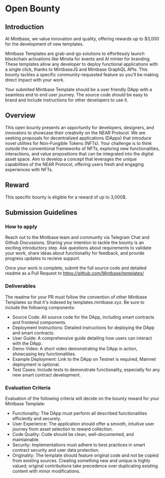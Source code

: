 # Open Bounty

## Introduction

At Mintbase, we value innovation and quality, offering rewards up to $3,000 for the development of new templates. 

Mintbase Templates are grab-and-go solutions to effortlessly launch blockchain activations like Minsta for events and AI minter for branding. These templates allow any developer to deploy functional applications with a single click, thanks to MintbaseJS and Mintbase GraphQL APIs. This bounty tackles a specific community-requested feature so you'll be making direct impact with your work. 

Your submited Mintbase Template should be a user friendly DApp with a seamless end to end user journey. The source code should be easy to brand and include instructions for other developers to use it.

## Overview

This open bounty presents an opportunity for developers, designers, and innovators to showcase their creativity on the NEAR Protocol. We are seeking proposals for decentralized applications (DApps) that introduce novel utilities for Non-Fungible Tokens (NFTs). Your challenge is to think outside the conventional frameworks of NFTs, exploring new functionalities, interactions, and value propositions that can be integrated into the digital asset space. Aim to develop a concept that leverages the unique capabilities of the NEAR Protocol, offering users fresh and engaging experiences with NFTs.

## Reward

This specific bounty is eligible for a reward of up to 3,000$.

## Submission Guidelines

### How to apply

Reach out to the Mintbase team and community via Telegram Chat and Github Discussions. Sharing your intention to tackle the bounty is an exciting introductory step. Ask questions about requirements to validate your work, share ideas about functionality for feedback, and provide progress updates to recieve support.

Once your work is complete, submit the full source code and detailed readme as a Pull Request to https://github.com/Mintbase/templates/

### Deliverables

The readme for your PR must follow the convention of other Mintbase Templates so that it's indexed by templates.mintbase.xyz. Be sure to include the following components:

- Source Code: All source code for the DApp, including smart contracts and frontend components.
- Deployment Instructions: Detailed instructions for deploying the DApp and smart contracts.
- User Guide: A comprehensive guide detailing how users can interact with the DApp.
- Demo Video: A short video demonstrating the DApp in action, showcasing key functionalities.
- Example Deployment: Link to the DApp on Testnet is required, Mainnet deployment is optional. 
- Test Cases: Include tests to demonstrate functionality, especially for any new smart contract development.



### Evaluation Criteria

Evaluation of the following criteria will decide on the bounty reward for your Mintbase Template:

- Functionality: The DApp must perform all described functionalities efficiently and securely.
- User Experience: The application should offer a smooth, intuitive user journey from asset selection to reward collection.
- Code Quality: Code should be clean, well-documented, and maintainable.
- Security: Implementations must adhere to best practices in smart contract security and user data protection.
- Originality: The template should feature original code and not be copied from existing sources. Creating something new and unique is highly valued; original contributions take precedence over duplicating existing content with minor modifications.
